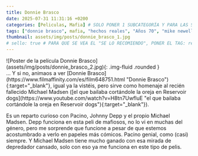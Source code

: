 ```yaml
---
title: Donnie Brasco
date: 2025-07-31 11:31:16 +0200
categories: [Peliculas, Mafia] # SOLO PONER 1 SUBCATEGORÍA Y PARA LAS SERIES PONER UN CARACTER INVISIBLE, COPIALO DE ENTRE LOS PARÉNTESIS (ㅤ), AL FINAL DE LA SUBCATEGORÍA, POR EJEMPLO [Series, "Thrillerㅤ"]
tags: ["donnie brasco", mafia, "hechos reales", "Años 70", "mike newell"]
thumbnail: assets/img/posts/donnie_brasco_1.jpg
# sello: true # PARA QUE SE VEA EL "SE LO RECOMIENDO", PONER EL TAG: recomendada
---
```


<div class="row mb-4">
  <div class="col-md-5" markdown="1">
![Poster de la película Donnie Brasco](assets/img/posts/donnie_brasco_2.jpg){: .img-fluid .rounded }
  </div>
  <div class="col-md-7" markdown="1">
... Y si no, animaos a ver [Donnie Brasco](https://www.filmaffinity.com/es/film648751.html "Donnie Brasco"){:target="_blank"}, igual ya la vistéis, pero sirve como homenaje al recién fallecido Michael Madsen ([el que bailaba cortándole la oreja en Reservoir dogs](https://www.youtube.com/watch?v=H8tn7UwfIuE "el que bailaba cortándole la oreja en Reservoir dogs"){:target="_blank"}).

Es un reparto curioso con Pacino, Johnny Depp y el propio Michael Madsen. Depp funciona en esta peli de mafiosos, no lo vi en muchas del género, pero me sorprende que funcione a pesar de que estemos acostumbrado a verlo en papeles más cómicos. Pacino genial, como (casi) siempre. Y Michael Madsen tiene mucho ganado con esa mirada de depredador cansado, solo con eso ya me funciona en este tipo de pelis.
  </div>
</div>
